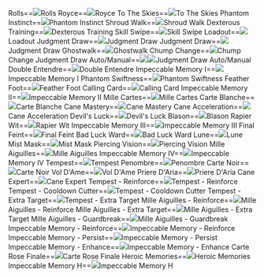 Rolls==<img src="upload/mxd/Phantom/Skill Rolls.png"/>Rolls
Royce==<img src="upload/mxd/Phantom/Skill Royce.png"/>Royce
To The Skies==<img src="upload/mxd/Phantom/Skill To The Skies.png"/>To The Skies
Phantom Instinct==<img src="upload/mxd/Phantom/Skill Phantom Instinct.png"/>Phantom Instinct
Shroud Walk==<img src="upload/mxd/Phantom/Skill Shroud Walk.png"/>Shroud Walk
Dexterous Training==<img src="upload/mxd/Phantom/Skill Dexterous Training.png"/>Dexterous Training
Skill Swipe==<img src="upload/mxd/Phantom/Skill Skill Swipe.png"/>Skill Swipe
Loadout==<img src="upload/mxd/Phantom/Skill Loadout.png"/>Loadout
Judgment Draw==<img src="upload/mxd/Phantom/Skill Judgment Draw.png"/>Judgment Draw
Judgment Draw==<img src="upload/mxd/Phantom/Skill Judgment Draw (2).png"/>Judgment Draw
Ghostwalk==<img src="upload/mxd/Phantom/Skill Ghostwalk.png"/>Ghostwalk
Chump Change==<img src="upload/mxd/Phantom/Skill Chump Change.png"/>Chump Change
Judgment Draw Auto/Manual==<img src="upload/mxd/Phantom/Skill Judgment Draw Auto.png"/><img src="upload/mxd/Phantom/Skill Judgment Draw Manual.png"/>Judgment Draw Auto/Manual
Double Entendre==<img src="upload/mxd/Phantom/Skill Double Entendre.png"/>Double Entendre
Impeccable Memory I==<img src="upload/mxd/Phantom/Skill Impeccable Memory I.png"/>Impeccable Memory I
Phantom Swiftness==<img src="upload/mxd/Phantom/Skill Phantom Swiftness.png"/>Phantom Swiftness
Feather Foot==<img src="upload/mxd/Phantom/Skill Feather Foot.png"/>Feather Foot
Calling Card==<img src="upload/mxd/Phantom/Skill Calling Card.png"/>Calling Card
Impeccable Memory II==<img src="upload/mxd/Phantom/Skill Impeccable Memory II.png"/>Impeccable Memory II
Mille Cartes==<img src="upload/mxd/Phantom/Skill Mille Cartes.png"/>Mille Cartes
Carte Blanche==<img src="upload/mxd/Phantom/Skill Carte Blanche.png"/>Carte Blanche
Cane Mastery==<img src="upload/mxd/Phantom/Skill Cane Mastery.png"/>Cane Mastery
Cane Acceleration==<img src="upload/mxd/Phantom/Skill Cane Acceleration.png"/>Cane Acceleration
Devil's Luck==<img src="upload/mxd/Phantom/Skill Devil's Luck.png"/>Devil's Luck
Blason==<img src="upload/mxd/Phantom/Skill Blason.png"/>Blason
Rapier Wit==<img src="upload/mxd/Phantom/Skill Rapier Wit.png"/>Rapier Wit
Impeccable Memory III==<img src="upload/mxd/Phantom/Skill Impeccable Memory III.png"/>Impeccable Memory III
Final Feint==<img src="upload/mxd/Phantom/Skill Final Feint.png"/>Final Feint
Bad Luck Ward==<img src="upload/mxd/Phantom/Skill Bad Luck Ward.png"/>Bad Luck Ward
Lune==<img src="upload/mxd/Phantom/Skill Lune.png"/>Lune
Mist Mask==<img src="upload/mxd/Phantom/Skill Mist Mask.png"/>Mist Mask
Piercing Vision==<img src="upload/mxd/Phantom/Skill Piercing Vision.png"/>Piercing Vision
Mille Aiguilles==<img src="upload/mxd/Phantom/Skill Mille Aiguilles.png"/>Mille Aiguilles
Impeccable Memory IV==<img src="upload/mxd/Phantom/Skill Impeccable Memory IV.png"/>Impeccable Memory IV
Tempest==<img src="upload/mxd/Phantom/Skill Tempest.png"/>Tempest
Penombre==<img src="upload/mxd/Phantom/Skill Penombre.png"/>Penombre
Carte Noir==<img src="upload/mxd/Phantom/Skill Carte Noir.png"/>Carte Noir
Vol D'Ame==<img src="upload/mxd/Phantom/Skill Vol D'Ame.png"/>Vol D'Ame
Priere D'Aria==<img src="upload/mxd/Phantom/Skill Priere D'Aria.png"/>Priere D'Aria
Cane Expert==<img src="upload/mxd/Phantom/Skill Cane Expert.png"/>Cane Expert
Tempest \- Reinforce==<img src="upload/mxd/Phantom/Skill Tempest - Reinforce.png"/>Tempest - Reinforce
Tempest \- Cooldown Cutter==<img src="upload/mxd/Phantom/Skill Tempest - Cooldown Cutter.png"/>Tempest - Cooldown Cutter
Tempest \- Extra Target==<img src="upload/mxd/Phantom/Skill Tempest - Extra Target.png"/>Tempest - Extra Target
Mille Aiguilles \- Reinforce==<img src="upload/mxd/Phantom/Skill Mille Aiguilles - Reinforce.png"/>Mille Aiguilles - Reinforce
Mille Aiguilles \- Extra Target==<img src="upload/mxd/Phantom/Skill Mille Aiguilles - Extra Target.png"/>Mille Aiguilles - Extra Target
Mille Aiguilles \- Guardbreak==<img src="upload/mxd/Phantom/Skill Mille Aiguilles - Guardbreak.png"/>Mille Aiguilles - Guardbreak
Impeccable Memory \- Reinforce==<img src="upload/mxd/Phantom/Skill Impeccable Memory - Reinforce.png"/>Impeccable Memory - Reinforce
Impeccable Memory \- Persist==<img src="upload/mxd/Phantom/Skill Impeccable Memory - Persist.png"/>Impeccable Memory - Persist
Impeccable Memory \- Enhance==<img src="upload/mxd/Phantom/Skill Impeccable Memory - Enhance.png"/>Impeccable Memory - Enhance
Carte Rose Finale==<img src="upload/mxd/Phantom/Skill Carte Rose Finale.png"/>Carte Rose Finale
Heroic Memories==<img src="upload/mxd/Phantom/Skill Heroic Memories (Phantom).png"/>Heroic Memories
Impeccable Memory H==<img src="upload/mxd/Phantom/Skill Impeccable Memory H.png"/>Impeccable Memory H

